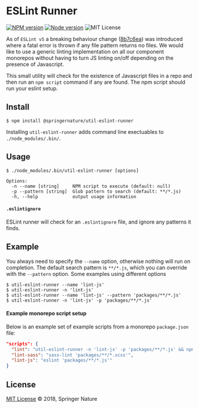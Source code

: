 # ESLint Runner

[![NPM version][badge-npm]][info-npm]
[![Node version][badge-node]][info-node]
![MIT License][badge-license]

As of `ESLint v5` a breaking behaviour change ([8b7c6ea](https://github.com/eslint/eslint/commit/8b7c6eaed39e8506dba1aa6e57b1d0e2fdc351c3)) was introduced where a fatal error is thrown if any file pattern returns no files. We would like to use a generic linting implementation on all our component monorepos without having to turn JS linting on/off depending on the presence of Javascript.

This small utility will check for the existence of Javascript files in a repo and then run an `npm script` command if any are found. The npm script should run your eslint setup.

## Install

```
$ npm install @springernature/util-eslint-runner
```

Installing `util-eslint-runner` adds command line exectuables to `./node_modules/.bin/`.

## Usage

```
$ ./node_modules/.bin/util-eslint-runner [options]
```

```
Options:
  -n --name [string]     NPM script to execute (default: null)
  -p --pattern [string]  Glob pattern to search (default: **/*.js)
  -h, --help             output usage information
```

#### `.eslintignore`

ESLint runner will check for an `.eslintignore` file, and ignore any patterns it finds.

## Example

You always need to specify the `--name` option, otherwise nothing will run on completion. The default search pattern is `**/*.js`, which you can override with the `--pattern` option. Some examples using different options

```
$ util-eslint-runner --name 'lint-js'
$ util-eslint-runner -n 'lint-js'
$ util-eslint-runner --name 'lint-js' --pattern 'packages/**/*.js'
$ util-eslint-runner -n 'lint-js' -p 'packages/**/*.js'
```

#### Example monorepo script setup

Below is an example set of example scripts from a monorepo `package.json` file:

```json
"scripts": {
  "lint": "util-eslint-runner -n 'lint-js' -p 'packages/**/*.js' && npm run lint-sass",
  "lint-sass": "sass-lint 'packages/**/*.scss'",
  "lint-js": "eslint 'packages/**/*.js'"
}
```

## License

[MIT License][info-license] &copy; 2018, Springer Nature

[info-npm]: https://www.npmjs.com/package/@springernature/util-eslint-runner
[badge-npm]: https://img.shields.io/npm/v/@springernature/util-eslint-runner.svg
[info-license]: https://github.com/springernature/frontend-toolkit-utilities/blob/master/LICENCE
[badge-license]: https://img.shields.io/badge/license-MIT-blue.svg
[badge-node]: https://img.shields.io/badge/node->=8-brightgreen.svg
[info-node]: package.json
